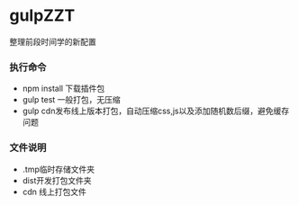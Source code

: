 # gulpZZT
整理前段时间学的新配置

### 执行命令
* npm install 下载插件包
* gulp test 一般打包，无压缩  
* gulp cdn发布线上版本打包，自动压缩css,js以及添加随机数后缀，避免缓存问题

### 文件说明
* .tmp临时存储文件夹
* dist开发打包文件夹
* cdn 线上打包文件
